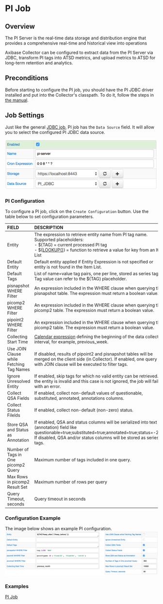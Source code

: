 # PI Job

## Overview

The PI Server is the real-time data storage and distribution engine that provides a comprehensive real-time and historical view into operations

Axibase Collector can be configured to extract data from the PI Server via JDBC, transform PI tags into ATSD metrics, and upload metrics to ATSD for long-term retention and analytics.

## Preconditions

Before starting to configure the PI job, you should have the PI JDBC driver installed and put into the Collector's classpath. To do it, follow the steps in [the manual](examples/pi/export-metrics.md#provide-axibase-collector-with-pi-jdbc-driver).

## Job Settings

Just like the general [JDBC job](jdbc.md), PI job has the `Data Source` field. It will allow you to select the configured PI JDBC data source.

![JDBC job settings](examples/pi/images/pi-job.png)

### PI Configuration

To configure a PI job, click on the `Create Configuration` button.
Use the table below to set configuration parameters.

| FIELD              | DESCRIPTION  |
| :----------------- |:-------------|
| Entity | The expression to retrieve entity name from PI tag name. Supported placeholders:<BR>- ${TAG} = current processed PI tag<BR>- ${[LOOKUP()](placeholders.md#lookup-function)} = function to retrieve a value for key from an Item List |
| Default Entity | Default entity applied if Entity Expression is not specified or entity is not found in the Item List. |
| Default Tags | List of name=value tag pairs, one per line, stored as series tags. Tag value can refer to the ${TAG} placeholder. |
| pisnapshot WHERE Filter | An expression included in the WHERE clause when querying the pisnapshot table. The expression must return a boolean value. |
| picomp2 WHERE Filter | An expression included in the WHERE clause when querying the picomp2 table. The expression must return a boolean value. |
| pipoint2 WHERE Filter | An expression included in the WHERE clause when querying the picomp2 table. The expression must return a boolean value. |
| Collecting Start Time | [Calendar expression](https://github.com/axibase/atsd/blob/master/shared/calendar.md) defining the beginning of the data collection interval, for example, previous_week. |
| Use JOIN Clause while Fetching Tag Names | If disabled, results of pipoint2 and pisnapshot tables will be merged on the client side (in Collector). If enabled, one query with JOIN clause will be executed to filter tags. |
| Ignore Unresolved Entity | If enabled, skip tags for which no valid entity can be retrieved. If the entity is invalid and this case is not ignored, the job will fail with an error. |
| Collect QSA Fields | If enabled, collect non-default values of questionable, substituted, annotated, annotations columns. |
| Collect Status Filelds | If enabled, collect non-default (non-zero) status. |
| Store QSA and Status as Annotation | If enabled, QSA and status columns will be serialized into text (annotation) field like questionable=true;substituted=true;annotated=true;status=-253.<BR>If disabled, QSA and/or status columns will be stored as series tags. |
| Number of Tags in One picomp2 Query | Maximum number of tags included in one query. |
| Max Rows in picomp2 Result Set | Maximum number of rows per query |
| Query Timeout, seconds | Query timeout in seconds |

### Configuration Example

The image below shows an example PI configuration.
![](examples/pi/images/pi-config.png)

### Examples

[PI Job](examples/pi/export-archive-data.md)